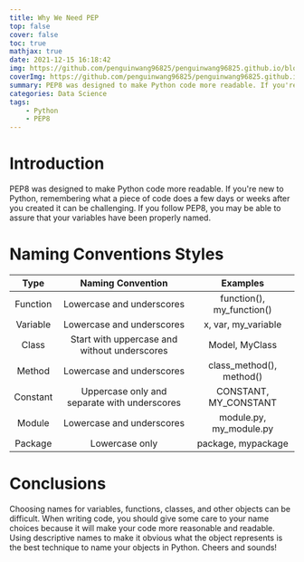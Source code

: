 ```yaml
---
title: Why We Need PEP
top: false
cover: false
toc: true
mathjax: true
date: 2021-12-15 16:18:42
img: https://github.com/penguinwang96825/penguinwang96825.github.io/blob/master/2021/12/15/2021-12-15-why-we-need-pep8/wallhaven-1kgvxg.png?raw=true
coverImg: https://github.com/penguinwang96825/penguinwang96825.github.io/blob/master/2021/12/15/2021-12-15-why-we-need-pep8/wallhaven-1kgvxg.png?raw=true
summary: PEP8 was designed to make Python code more readable. If you're new to Python, remembering what a piece of code does a few days or weeks after you created it can be challenging. If you follow PEP8, you may be able to assure that your variables have been properly named.
categories: Data Science
tags:
	- Python
	- PEP8
---
```


# Introduction

PEP8 was designed to make Python code more readable. If you're new to Python, remembering what a piece of code does a few days or weeks after you created it can be challenging. If you follow PEP8, you may be able to assure that your variables have been properly named.

# Naming Conventions Styles

| Type | Naming Convention | Examples |
| :---: | :---: | :---: |
| Function | Lowercase and underscores | function(), my_function() |
| Variable | Lowercase and underscores | x, var, my_variable |
| Class | Start with uppercase and without underscores | Model, MyClass |
| Method | Lowercase and underscores | class_method(), method() |
| Constant | Uppercase only and separate with underscores | CONSTANT, MY_CONSTANT |
| Module | Lowercase and underscores | module.py, my_module.py |
| Package | Lowercase only | package, mypackage |

# Conclusions

Choosing names for variables, functions, classes, and other objects can be difficult. When writing code, you should give some care to your name choices because it will make your code more reasonable and readable. Using descriptive names to make it obvious what the object represents is the best technique to name your objects in Python. Cheers and sounds!